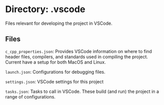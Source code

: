 # Directory: .vscode

Files relevant for developing the project in VSCode.  

## Files

`c_cpp_properties.json`: Provides VSCode information on where to find header files, compilers, and standards used in compiling the project.
Current have a setup for both MacOS and Linux.  

`launch.json`: Configurations for debugging files.

`settings.json`: VSCode settings for this project  

`tasks.json`: Tasks to call in VSCode.
These build (and run) the project in a range of configurations.
